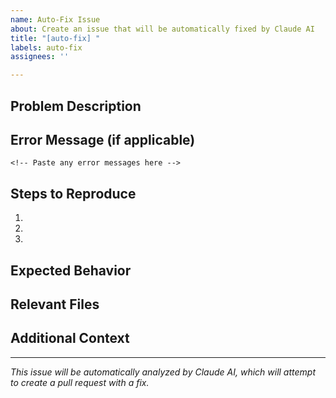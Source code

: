 ```yaml
---
name: Auto-Fix Issue
about: Create an issue that will be automatically fixed by Claude AI
title: "[auto-fix] "
labels: auto-fix
assignees: ''

---
```


## Problem Description
<!-- Clearly describe the issue or bug -->

## Error Message (if applicable)
```
<!-- Paste any error messages here -->
```

## Steps to Reproduce
1.
2.
3.

## Expected Behavior
<!-- What should happen instead? -->

## Relevant Files
<!-- List any files that might be related to this issue -->

## Additional Context
<!-- Add any other context about the problem here -->

---
*This issue will be automatically analyzed by Claude AI, which will attempt to create a pull request with a fix.*